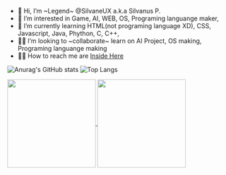 - 👋 Hi, I’m ~Legend~ @SilvaneUX a.k.a Silvanus P.
- 👀 I’m interested in Game, AI, WEB, OS, Programing languange maker,
- 🌱 I’m currently learning HTML(not programing language XD), CSS, Javascript, Java, Phython, C, C++,
- 🤝🏼 I’m looking to ~collaborate~ learn on AI Project, OS making, Programing languange making
- 🤙🏼 How to reach me are [Inside Here](rotf.lol/sux-c)

<!---
SilvaneUX/SilvaneUX is a ✨ special ✨ repository because its `README.md` (this file) appears on your GitHub profile.
You can click the Preview link to take a look at your changes.
--->
![Anurag's GitHub stats](https://github-readme-stats.vercel.app/api?username=SilvaneUX&show_icons=true&theme=bear)
![Top Langs](https://github-readme-stats.vercel.app/api/top-langs/?username=SilvaneUX&theme=bear)

<a href="https://github.com/anuraghazra/github-readme-stats">
  <img height=200 align="center" src="https://github-readme-stats.vercel.app/api?username=SilvaneUX&show_icons=true&theme=bear" />
</a>
<a href="https://github.com/anuraghazra/convoychat">
  <img height=200 align="center" src="https://github-readme-stats.vercel.app/api/top-langs/?username=SilvaneUX&theme=bear&layout=compact&langs_count=10&card_width=320" />
</a>

